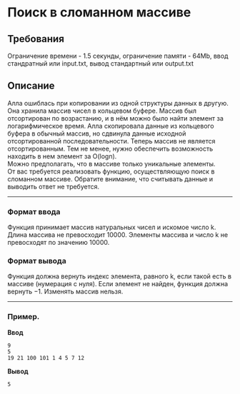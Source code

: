 # Поиск в сломанном массиве
## Требования
Ограничение времени	- 1.5 секунды, ограничение памяти - 64Mb, ввод стандратный или input.txt, вывод стандартный или output.txt

## Описание
Алла ошиблась при копировании из одной структуры данных в другую. Она хранила массив чисел в кольцевом буфере. Массив был отсортирован по возрастанию, и в нём можно было найти элемент за логарифмическое время. Алла скопировала данные из кольцевого буфера в обычный массив, но сдвинула данные исходной отсортированной последовательности. Теперь массив не является отсортированным. Тем не менее, нужно обеспечить возможность находить в нем элемент за O(logn).  
Можно предполагать, что в массиве только уникальные элементы.  
От вас требуется реализовать функцию, осуществляющую поиск в сломанном массиве. Обратите внимание, что считывать данные и выводить ответ не требуется.  
***
### Формат ввода  
Функция принимает массив натуральных чисел и искомое число k. Длина массива не превосходит 10000. Элементы массива и число k не превосходят по значению 10000.  
### Формат вывода  
Функция должна вернуть индекс элемента, равного k, если такой есть в массиве (нумерация с нуля). Если элемент не найден, функция должна вернуть −1.
Изменять массив нельзя.
***
### Пример.
__Ввод__  
```
9  
5  
19 21 100 101 1 4 5 7 12  
```
__Вывод__  
```
5
```